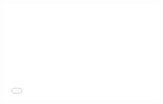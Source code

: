 
<iframe width="100%" height="315" src=“qgis2web/index.html“ frameborder="0" allowfullscreen=""></iframe>
